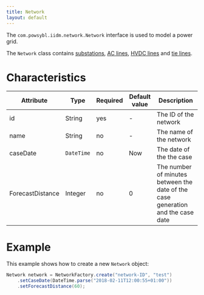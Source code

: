 ```yaml
---
title: Network
layout: default
---
```


The `com.powsybl.iidm.network.Network` interface is used to model a power grid.

The `Network` class contains [substations](substation.md), [AC lines](line.md), [HVDC lines](hvdcLine.md) and [tie lines](tieLine.md).

# Characteristics

| Attribute | Type | Required | Default value | Description |
| --------- | ---- | -------- | ------------- | ----------- |
| id | String | yes | - | The ID of the network |
| name | String | no | - | The name of the network |
| caseDate | `DateTime` | no | Now | The date of the the case |
| ForecastDistance | Integer | no | 0 | The number of minutes between the date of the case generation and the case date |

# Example
This example shows how to create a new `Network` object:
```java
Network network = NetworkFactory.create("network-ID", "test")
    .setCaseDate(DateTime.parse("2018-02-11T12:00:55+01:00"))
    .setForecastDistance(60);
```
